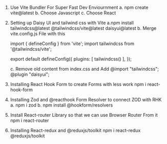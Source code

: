 1. Use Vite Bundler For Super Fast Dev Enviournment
   a. npm create vite@latest
   b. Choose Javascript
   c. Choose React

2. Setting up Daisy UI and tailwind css with Vite
   a.npm install tailwindcss@latest @tailwindcss/vite@latest daisyui@latest
   b. Merge vite.config.js File with this

   import { defineConfig } from 'vite';
   import tailwindcss from '@tailwindcss/vite';

   export default defineConfig({
   plugins: [
   tailwindcss()
   ],
   });

   c. Remove old content from index.css and Add 
     @import "tailwindcss";
     @plugin "daisyui";

3. Installing React Hook Form to create Forms with less work
   npm i react-hook-form

4. Installing Zod and @reacthook Form Resolver to connect ZOD with RHK
   a. npm i zod
   b. npm install @hookform/resolvers

5. Install React-router Library so that we can use Browser Router From it
   npm i react-router

6. Installing React-redux and @reduxjs/toolkit
   npm i react-redux @reduxjs/toolkit
